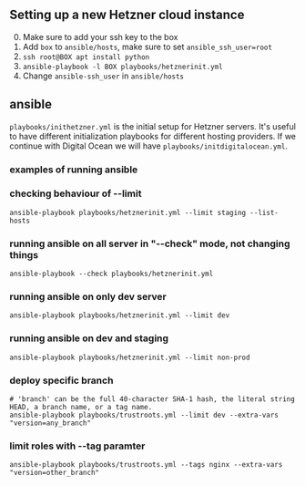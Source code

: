 ## Setting up a new Hetzner cloud instance

0. Make sure to add your ssh key to the box
1. Add `box` to `ansible/hosts`, make sure to set `ansible_ssh_user=root`
2. `ssh root@BOX apt install python`
3. `ansible-playbook -l BOX playbooks/hetznerinit.yml`
4. Change `ansible-ssh_user` in `ansible/hosts`

## ansible

`playbooks/inithetzner.yml` is the initial setup for Hetzner
servers. It's useful to have different initialization playbooks for
different hosting providers.  If we continue with Digital Ocean we
will have `playbooks/initdigitalocean.yml`.


### examples of running ansible

### checking behaviour of --limit
```
ansible-playbook playbooks/hetznerinit.yml --limit staging --list-hosts
```

### running ansible on all server in "--check" mode, not changing things
```
ansible-playbook --check playbooks/hetznerinit.yml
```

### running ansible on only dev server
```
ansible-playbook playbooks/hetznerinit.yml --limit dev
```

### running ansible on dev and staging
```
ansible-playbook playbooks/hetznerinit.yml --limit non-prod
```

### deploy specific branch
```
# 'branch' can be the full 40-character SHA-1 hash, the literal string HEAD, a branch name, or a tag name.
ansible-playbook playbooks/trustroots.yml --limit dev --extra-vars "version=any_branch"
```

### limit roles with --tag paramter
```
ansible-playbook playbooks/trustroots.yml --tags nginx --extra-vars "version=other_branch"
```
